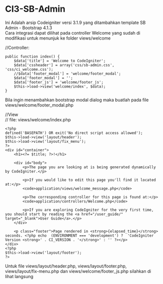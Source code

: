 # CI3-SB-Admin
Ini Adalah arsip Codeigniter versi 3.1.9 yang ditambahkan template SB Admin - Bootstrap 4.1.3\
Cara integrasi dapat dilihat pada controller Welcome yang sudah di modifikasi untuk menunjuk ke folder views/welcome

//Controller:
```
public function index() {
	$data['title'] = 'Welcome to CodeIgniter';
	$data['cssheader'] = array('css/sb-admin.css', 'css/ci_welcome.css');
	//$data['footer_modal'] = 'welcome/footer_modal';
	$data['footer_modal'] = '';
	$data['footer_js'] = 'welcome/footer_js';
	$this->load->view('welcome/index', $data);
}
```
Bila ingin menambahkan bootstrap modal dialog maka buatlah pada file views/welcome/footer_modal.php

//View\
// file: views/welcome/index.php
```
<?php
defined('BASEPATH') OR exit('No direct script access allowed');
$this->load->view('layout/header');
$this->load->view('layout/fix_menu');
?>
<div id="container">
	<h1><?= $title; ?>!</h1>

	<div id="body">
		<p>The page you are looking at is being generated dynamically by CodeIgniter.</p>

		<p>If you would like to edit this page you'll find it located at:</p>
		<code>application/views/welcome_message.php</code>

		<p>The corresponding controller for this page is found at:</p>
		<code>application/controllers/Welcome.php</code>

		<p>If you are exploring CodeIgniter for the very first time, you should start by reading the <a href="/user_guide/" target="_blank">User Guide</a>.</p>
	</div>

	<p class="footer">Page rendered in <strong>{elapsed_time}</strong> seconds. <?php echo  (ENVIRONMENT === 'development') ?  'CodeIgniter Version <strong>' . CI_VERSION . '</strong>' : '' ?></p>
</div>
<?php
$this->load->view('layout/footer');
?>
```
Untuk file views/layout/header.php, views/layout/footer.php, views/layout/fix-menu.php dan views/welcome/footer_js.php silahkan di lihat langsung
